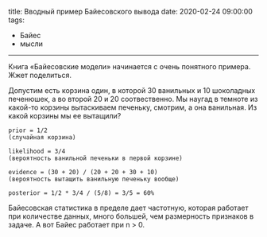 title: Вводный пример Байесовского вывода
date: 2020-02-24 09:00:00
tags:
- Байес
- мысли

---

Книга «Байесовские модели» начинается с очень понятного примера. Жжет поделиться.

Допустим есть корзина один, в которой 30 ванильных и 10 шоколадных печенюшек, а во второй 20 и 20 соотвественно. Мы наугад в темноте из какой-то корзины вытаскиваем печеньку, смотрим, а она ванильная. Из какой корзины мы ее вытащили?


```
prior = 1/2 
(случайная корзина)

likelihood = 3/4
(вероятность ванильной печеньки в первой корзине)

evidence = (30 + 20) / (20 + 20 + 30 + 10)
(вероятность вытащить ванильную печеньку вообще)

posterior = 1/2 * 3/4 / (5/8) = 3/5 = 60%

```

Байесовская статистика в пределе дает частотную, которая работает при количестве данных, много большей, чем размерность признаков в задаче. А вот Байес работает при n > 0. 